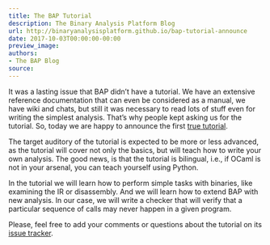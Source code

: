 ```yaml
---
title: The BAP Tutorial
description: The Binary Analysis Platform Blog
url: http://binaryanalysisplatform.github.io/bap-tutorial-announce
date: 2017-10-03T00:00:00-00:00
preview_image:
authors:
- The BAP Blog
source:
---
```


<p>It was a lasting issue that BAP didn’t have a tutorial. We have an
extensive reference documentation that can even be considered as a
manual, we have wiki and chats, but still it was necessary to read
lots of stuff even for writing the simplest analysis. That’s why
people kept asking us for the tutorial. So, today we are happy to
announce the first <a href="https://github.com/BinaryAnalysisPlatform/bap-tutorial">true tutorial</a>.</p>

<p>The target auditory of the tutorial is expected to be more or less
advanced, as the tutorial will cover not only the basics, but will
teach how to write your own analysis. The good news, is that the
tutorial is bilingual, i.e., if OCaml is not in your arsenal, you can
teach yourself using Python.</p>

<p>In the tutorial we will learn how to perform simple tasks with
binaries, like examining the IR or disassembly. And we will learn how
to extend BAP with new analysis. In our case, we will write a checker
that will verify that a particular sequence of calls may never happen
in a given program.</p>

<p>Please, feel free to add your comments or questions about the tutorial
on its <a href="https://github.com/BinaryAnalysisPlatform/bap-tutorial/issues">issue tracker</a>.</p>


